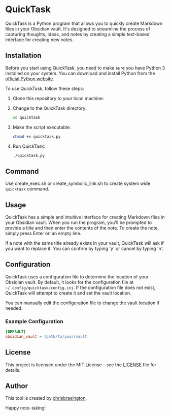 # QuickTask

QuickTask is a Python program that allows you to quickly create Markdown files in your Obsidian vault. It's designed to streamline the process of capturing thoughts, ideas, and notes by creating a simple text-based interface for creating new notes.

## Installation

Before you start using QuickTask, you need to make sure you have Python 3 installed on your system. You can download and install Python from the [official Python website](https://www.python.org/downloads/).

To use QuickTask, follow these steps:

1. Clone this repository to your local machine:

2. Change to the QuickTask directory:

   ```bash
   cd quicktask
   ```

3. Make the script executable:

   ```bash
   chmod +x quicktask.py
   ```

4. Run QuickTask:

   ```bash
   ./quicktask.py
   ```

## Command

Use create_exec.sh or create_symbolic_link.sh to create system wide `quicktask` command.

## Usage

QuickTask has a simple and intuitive interface for creating Markdown files in your Obsidian vault. When you run the program, you'll be prompted to provide a title and then enter the contents of the note. To create the note, simply press Enter on an empty line.

If a note with the same title already exists in your vault, QuickTask will ask if you want to replace it. You can confirm by typing 'y' or cancel by typing 'n'.

## Configuration

QuickTask uses a configuration file to determine the location of your Obsidian vault. By default, it looks for the configuration file at `~/.config/quicktask/config.ini`. If the configuration file does not exist, QuickTask will attempt to create it and set the vault location.

You can manually edit the configuration file to change the vault location if needed.

### Example Configuration

```ini
[DEFAULT]
obsidian_vault = /path/to/your/vault
```

## License

This project is licensed under the MIT License - see the [LICENSE](LICENSE) file for details.

## Author

This tool is created by [chrisbrasington](github.com/chrisbrasington).

Happy note-taking!
